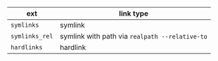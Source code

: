 |ext|link type|
|---|---|
|`symlinks`|symlink|
|`symlinks_rel`|symlink with path via `realpath --relative-to`|
|`hardlinks`|hardlink|
